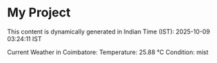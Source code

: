 # My Project

This content is dynamically generated in Indian Time (IST): 2025-10-09 03:24:11 IST


Current Weather in Coimbatore:
Temperature: 25.88 °C
Condition: mist
